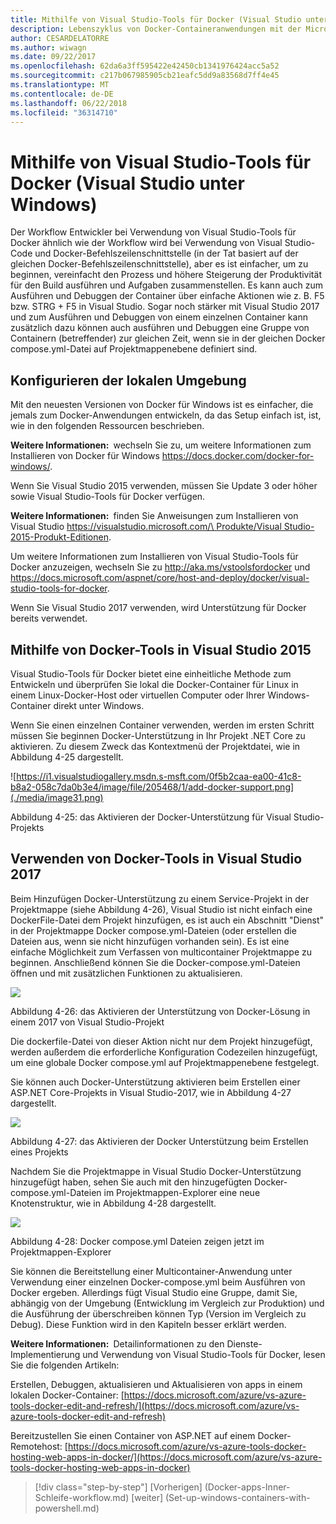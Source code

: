 ```yaml
---
title: Mithilfe von Visual Studio-Tools für Docker (Visual Studio unter Windows)
description: Lebenszyklus von Docker-Containeranwendungen mit der Microsoft-Plattform und Tools
author: CESARDELATORRE
ms.author: wiwagn
ms.date: 09/22/2017
ms.openlocfilehash: 62da6a3ff595422e42450cb1341976424acc5a52
ms.sourcegitcommit: c217b067985905cb21eafc5dd9a83568d7ff4e45
ms.translationtype: MT
ms.contentlocale: de-DE
ms.lasthandoff: 06/22/2018
ms.locfileid: "36314710"
---
```

# <a name="using-visual-studio-tools-for-docker-visual-studio-on-windows"></a>Mithilfe von Visual Studio-Tools für Docker (Visual Studio unter Windows)

Der Workflow Entwickler bei Verwendung von Visual Studio-Tools für Docker ähnlich wie der Workflow wird bei Verwendung von Visual Studio-Code und Docker-Befehlszeilenschnittstelle (in der Tat basiert auf der gleichen Docker-Befehlszeilenschnittstelle), aber es ist einfacher, um zu beginnen, vereinfacht den Prozess und höhere Steigerung der Produktivität für den Build ausführen und Aufgaben zusammenstellen. Es kann auch zum Ausführen und Debuggen der Container über einfache Aktionen wie z. B. F5 bzw. STRG + F5 in Visual Studio. Sogar noch stärker mit Visual Studio 2017 und zum Ausführen und Debuggen von einem einzelnen Container kann zusätzlich dazu können auch ausführen und Debuggen eine Gruppe von Containern (betreffender) zur gleichen Zeit, wenn sie in der gleichen Docker compose.yml-Datei auf Projektmappenebene definiert sind.

## <a name="configuring-your-local-environment"></a>Konfigurieren der lokalen Umgebung

Mit den neuesten Versionen von Docker für Windows ist es einfacher, die jemals zum Docker-Anwendungen entwickeln, da das Setup einfach ist, ist, wie in den folgenden Ressourcen beschrieben.

**Weitere Informationen:** wechseln Sie zu, um weitere Informationen zum Installieren von Docker für Windows <https://docs.docker.com/docker-for-windows/>.

Wenn Sie Visual Studio 2015 verwenden, müssen Sie Update 3 oder höher sowie Visual Studio-Tools für Docker verfügen.

**Weitere Informationen:** finden Sie Anweisungen zum Installieren von Visual Studio [ https://visualstudio.microsoft.com/\ Produkte/Visual Studio-2015-Produkt-Editionen](https://visualstudio.microsoft.com/products/vs-2015-product-editions).

Um weitere Informationen zum Installieren von Visual Studio-Tools für Docker anzuzeigen, wechseln Sie zu <http://aka.ms/vstoolsfordocker> und <https://docs.microsoft.com/aspnet/core/host-and-deploy/docker/visual-studio-tools-for-docker>.

Wenn Sie Visual Studio 2017 verwenden, wird Unterstützung für Docker bereits verwendet.

## <a name="using-docker-tools-in-visual-studio-2015"></a>Mithilfe von Docker-Tools in Visual Studio 2015

Visual Studio-Tools für Docker bietet eine einheitliche Methode zum Entwickeln und überprüfen Sie lokal die Docker-Container für Linux in einem Linux-Docker-Host oder virtuellen Computer oder Ihrer Windows-Container direkt unter Windows.

Wenn Sie einen einzelnen Container verwenden, werden im ersten Schritt müssen Sie beginnen Docker-Unterstützung in Ihr Projekt .NET Core zu aktivieren. Zu diesem Zweck das Kontextmenü der Projektdatei, wie in Abbildung 4-25 dargestellt.

![https://i1.visualstudiogallery.msdn.s-msft.com/0f5b2caa-ea00-41c8-b8a2-058c7da0b3e4/image/file/205468/1/add-docker-support.png](./media/image31.png)

Abbildung 4-25: das Aktivieren der Docker-Unterstützung für Visual Studio-Projekts

## <a name="using-docker-tools-in-visual-studio-2017"></a>Verwenden von Docker-Tools in Visual Studio 2017

Beim Hinzufügen Docker-Unterstützung zu einem Service-Projekt in der Projektmappe (siehe Abbildung 4-26), Visual Studio ist nicht einfach eine DockerFile-Datei dem Projekt hinzufügen, es ist auch ein Abschnitt "Dienst" in der Projektmappe Docker compose.yml-Dateien (oder erstellen die Dateien aus, wenn sie nicht hinzufügen vorhanden sein). Es ist eine einfache Möglichkeit zum Verfassen von multicontainer Projektmappe zu beginnen. Anschließend können Sie die Docker-compose.yml-Dateien öffnen und mit zusätzlichen Funktionen zu aktualisieren.

![](./media/image32.png)

Abbildung 4-26: das Aktivieren der Unterstützung von Docker-Lösung in einem 2017 von Visual Studio-Projekt

Die dockerfile-Datei von dieser Aktion nicht nur dem Projekt hinzugefügt, werden außerdem die erforderliche Konfiguration Codezeilen hinzugefügt, um eine globale Docker compose.yml auf Projektmappenebene festgelegt.

Sie können auch Docker-Unterstützung aktivieren beim Erstellen einer ASP.NET Core-Projekts in Visual Studio-2017, wie in Abbildung 4-27 dargestellt.

![](./media/image33.png)

Abbildung 4-27: das Aktivieren der Docker Unterstützung beim Erstellen eines Projekts

Nachdem Sie die Projektmappe in Visual Studio Docker-Unterstützung hinzugefügt haben, sehen Sie auch mit den hinzugefügten Docker-compose.yml-Dateien im Projektmappen-Explorer eine neue Knotenstruktur, wie in Abbildung 4-28 dargestellt.

![](./media/image34.PNG)

Abbildung 4-28: Docker compose.yml Dateien zeigen jetzt im Projektmappen-Explorer

Sie können die Bereitstellung einer Multicontainer-Anwendung unter Verwendung einer einzelnen Docker-compose.yml beim Ausführen von Docker ergeben. Allerdings fügt Visual Studio eine Gruppe, damit Sie, abhängig von der Umgebung (Entwicklung im Vergleich zur Produktion) und die Ausführung der überschreiben können Typ (Version im Vergleich zu Debug). Diese Funktion wird in den Kapiteln besser erklärt werden.

**Weitere Informationen:** Detailinformationen zu den Dienste-Implementierung und Verwendung von Visual Studio-Tools für Docker, lesen Sie die folgenden Artikeln:

Erstellen, Debuggen, aktualisieren und Aktualisieren von apps in einem lokalen Docker-Container: [https://docs.microsoft.com/azure/vs-azure-tools-docker-edit-and-refresh/](https://docs.microsoft.com/azure/vs-azure-tools-docker-edit-and-refresh)

Bereitzustellen Sie einen Container von ASP.NET auf einem Docker-Remotehost: [https://docs.microsoft.com/azure/vs-azure-tools-docker-hosting-web-apps-in-docker/](https://docs.microsoft.com/azure/vs-azure-tools-docker-hosting-web-apps-in-docker)


>[!div class="step-by-step"]
[Vorherigen] (Docker-apps-Inner-Schleife-workflow.md) [weiter] (Set-up-windows-containers-with-powershell.md)
